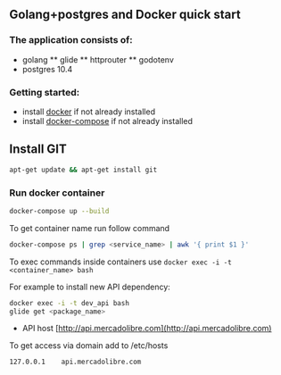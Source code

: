 ## Golang+postgres and Docker quick start

### The application consists of:
* golang
** glide
** httprouter
** godotenv
* postgres 10.4


### Getting started:
* install [docker](https://docs.docker.com/install/) if not already installed
* install [docker-compose](https://docs.docker.com/compose/install/) if not already installed

## Install GIT
```bash
apt-get update && apt-get install git
```

### Run docker container

```bash
docker-compose up --build
```

To get container name run follow command
```bash
docker-compose ps | grep <service_name> | awk '{ print $1 }'
```

To exec commands inside containers use `docker exec -i -t <container_name> bash`

For example to install new API dependency:
```bash
docker exec -i -t dev_api bash
glide get <package_name>
```

- API host [http://api.mercadolibre.com](http://api.mercadolibre.com)

To get access via domain add to /etc/hosts
```
127.0.0.1    api.mercadolibre.com
```
